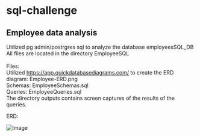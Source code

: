 # sql-challenge
## Employee data analysis

Utilized pg admin/postrgres sql to analyze the database employeesSQL_DB<br/>
All files are located in the directory EmployeeSQL<br/>
<br/>
Files:<br/>
Utilized https://app.quickdatabasediagrams.com/ to create the ERD diagram: Employee-ERD.png<br/>
Schemas: EmployeeSchemas.sql<br/>
Queries: EmployeeQueries.sql<br/>
The directory outputs contains screen captures of the results of the queries.

ERD:

![Image](https://github.com/markwsutton/sql-challenge/blob/master/EmployeeSQL/Employee-ERD.png)
